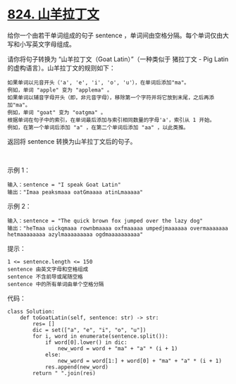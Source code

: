 # [824. 山羊拉丁文](https://leetcode-cn.com/problems/goat-latin/)

给你一个由若干单词组成的句子 sentence ，单词间由空格分隔。每个单词仅由大写和小写英文字母组成。

请你将句子转换为 “山羊拉丁文（Goat Latin）”（一种类似于 猪拉丁文 - Pig Latin 的虚构语言）。山羊拉丁文的规则如下：
```
如果单词以元音开头（'a', 'e', 'i', 'o', 'u'），在单词后添加"ma"。
例如，单词 "apple" 变为 "applema" 。
如果单词以辅音字母开头（即，非元音字母），移除第一个字符并将它放到末尾，之后再添加"ma"。
例如，单词 "goat" 变为 "oatgma" 。
根据单词在句子中的索引，在单词最后添加与索引相同数量的字母'a'，索引从 1 开始。
例如，在第一个单词后添加 "a" ，在第二个单词后添加 "aa" ，以此类推。
```
返回将 sentence 转换为山羊拉丁文后的句子。

 

示例 1：
```
输入：sentence = "I speak Goat Latin"
输出："Imaa peaksmaaa oatGmaaaa atinLmaaaaa"
```
示例 2：
```
输入：sentence = "The quick brown fox jumped over the lazy dog"
输出："heTmaa uickqmaaa rownbmaaaa oxfmaaaaa umpedjmaaaaaa overmaaaaaaa hetmaaaaaaaa azylmaaaaaaaaa ogdmaaaaaaaaaa"
```

提示：
```
1 <= sentence.length <= 150
sentence 由英文字母和空格组成
sentence 不含前导或尾随空格
sentence 中的所有单词由单个空格分隔
```

代码：
```python3
class Solution:
    def toGoatLatin(self, sentence: str) -> str:
        res= []
        dic = set(["a", "e", "i", "o", "u"])
        for i, word in enumerate(sentence.split()):
            if word[0].lower() in dic:
                new_word = word + "ma" + "a" * (i + 1)
            else:
                new_word = word[1:] + word[0] + "ma" + "a" * (i + 1)
            res.append(new_word)
        return " ".join(res)
```